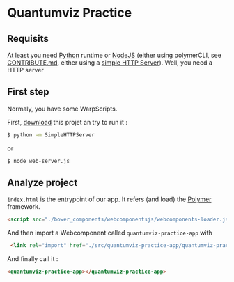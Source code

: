 # Quantumviz Practice

## Requisits

At least you need [Python](https://doc.ubuntu-fr.org/python) runtime or [NodeJS](https://nodejs.org/en/download/package-manager/) (either using polymerCLI, see [CONTRIBUTE.md](CONTRIBUTE.md), either using a [simple HTTP Server](https://raw.githubusercontent.com/Giwi/angular2-beer/master/scripts/web-server.js)). Well, you need a HTTP server
## First step

Normaly, you have some WarpScripts. 

First, [download](https://github.com/Giwi/quantumviz-practice/archive/master.zip) this projet an try to run it :
```bash
$ python -m SimpleHTTPServer
```

or

```bash
$ node web-server.js
```

## Analyze project

`index.html` is the entrypoint of our app. It refers (and load) the [Polymer](https://www.polymer-project.org/) framework.

```html
<script src="./bower_components/webcomponentsjs/webcomponents-loader.js"></script>
```

And then import a Webcomponent called `quantumviz-practice-app` with

```html
 <link rel="import" href="./src/quantumviz-practice-app/quantumviz-practice-app.html">
```

And finally call it : 

```html
<quantumviz-practice-app></quantumviz-practice-app>
```